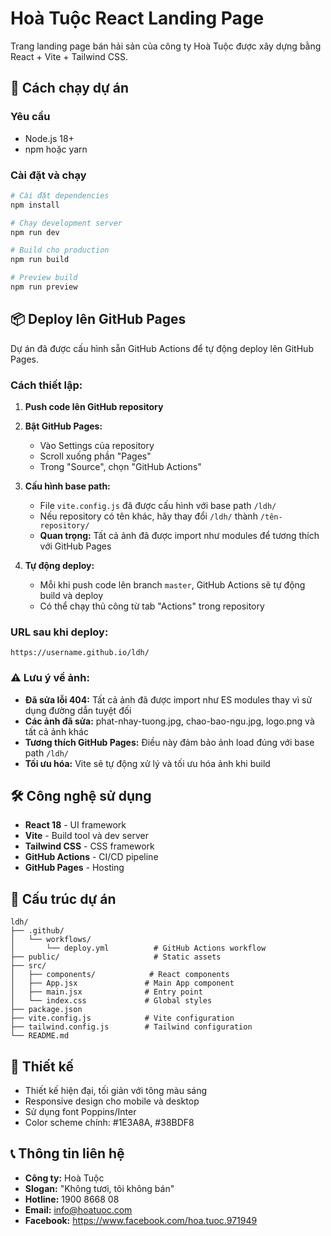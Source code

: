 # Hoà Tuộc React Landing Page

Trang landing page bán hải sản của công ty Hoà Tuộc được xây dựng bằng React + Vite + Tailwind CSS.

## 🚀 Cách chạy dự án

### Yêu cầu
- Node.js 18+ 
- npm hoặc yarn

### Cài đặt và chạy
```bash
# Cài đặt dependencies
npm install

# Chạy development server
npm run dev

# Build cho production
npm run build

# Preview build
npm run preview
```

## 📦 Deploy lên GitHub Pages

Dự án đã được cấu hình sẵn GitHub Actions để tự động deploy lên GitHub Pages.

### Cách thiết lập:

1. **Push code lên GitHub repository**

2. **Bật GitHub Pages:**
   - Vào Settings của repository
   - Scroll xuống phần "Pages" 
   - Trong "Source", chọn "GitHub Actions"

3. **Cấu hình base path:**
   - File `vite.config.js` đã được cấu hình với base path `/ldh/`
   - Nếu repository có tên khác, hãy thay đổi `/ldh/` thành `/tên-repository/`
   - **Quan trọng:** Tất cả ảnh đã được import như modules để tương thích với GitHub Pages

4. **Tự động deploy:**
   - Mỗi khi push code lên branch `master`, GitHub Actions sẽ tự động build và deploy
   - Có thể chạy thủ công từ tab "Actions" trong repository

### URL sau khi deploy:
```
https://username.github.io/ldh/
```

### ⚠️ Lưu ý về ảnh:
- **Đã sửa lỗi 404:** Tất cả ảnh đã được import như ES modules thay vì sử dụng đường dẫn tuyệt đối
- **Các ảnh đã sửa:** phat-nhay-tuong.jpg, chao-bao-ngu.jpg, logo.png và tất cả ảnh khác
- **Tương thích GitHub Pages:** Điều này đảm bảo ảnh load đúng với base path `/ldh/`
- **Tối ưu hóa:** Vite sẽ tự động xử lý và tối ưu hóa ảnh khi build

## 🛠️ Công nghệ sử dụng

- **React 18** - UI framework
- **Vite** - Build tool và dev server
- **Tailwind CSS** - CSS framework
- **GitHub Actions** - CI/CD pipeline
- **GitHub Pages** - Hosting

## 📁 Cấu trúc dự án

```
ldh/
├── .github/
│   └── workflows/
│       └── deploy.yml          # GitHub Actions workflow
├── public/                     # Static assets
├── src/
│   ├── components/            # React components
│   ├── App.jsx               # Main App component
│   ├── main.jsx              # Entry point
│   └── index.css             # Global styles
├── package.json
├── vite.config.js            # Vite configuration
├── tailwind.config.js        # Tailwind configuration
└── README.md
```

## 🎨 Thiết kế

- Thiết kế hiện đại, tối giản với tông màu sáng
- Responsive design cho mobile và desktop
- Sử dụng font Poppins/Inter
- Color scheme chính: #1E3A8A, #38BDF8

## 📞 Thông tin liên hệ

- **Công ty:** Hoà Tuộc
- **Slogan:** "Không tươi, tôi không bán"
- **Hotline:** 1900 8668 08
- **Email:** info@hoatuoc.com
- **Facebook:** https://www.facebook.com/hoa.tuoc.971949
